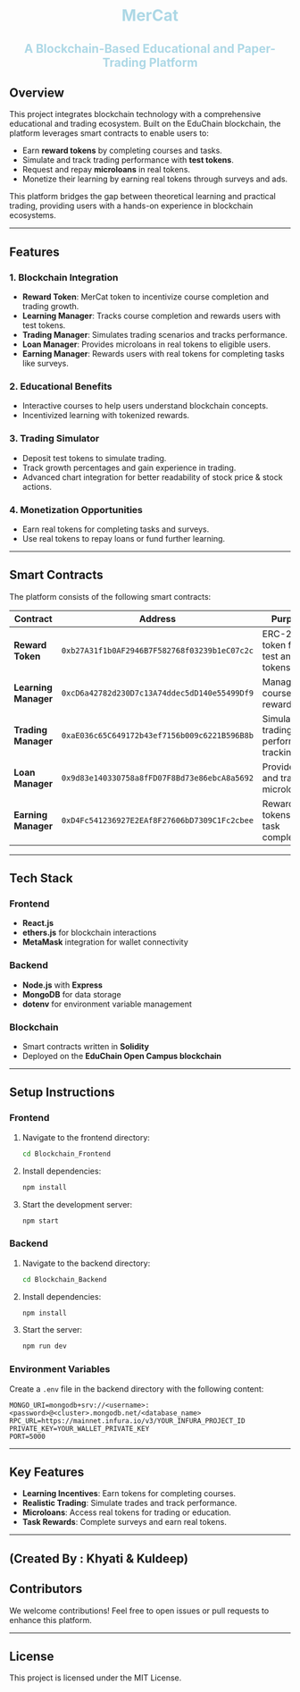 
<div align="center">
  <h1 style="color:lightblue;">MerCat</h1>
  <h2 style="color:lightblue;">A Blockchain-Based Educational and Paper-Trading Platform</h2>
</div>

## **Overview**
This project integrates blockchain technology with a comprehensive educational and trading ecosystem. Built on the EduChain blockchain, the platform leverages smart contracts to enable users to:

- Earn **reward tokens** by completing courses and tasks.
- Simulate and track trading performance with **test tokens**.
- Request and repay **microloans** in real tokens.
- Monetize their learning by earning real tokens through surveys and ads.

This platform bridges the gap between theoretical learning and practical trading, providing users with a hands-on experience in blockchain ecosystems.

---

## **Features**
### **1. Blockchain Integration**
- **Reward Token**: MerCat token to incentivize course completion and trading growth.
- **Learning Manager**: Tracks course completion and rewards users with test tokens.
- **Trading Manager**: Simulates trading scenarios and tracks performance.
- **Loan Manager**: Provides microloans in real tokens to eligible users.
- **Earning Manager**: Rewards users with real tokens for completing tasks like surveys.

### **2. Educational Benefits**
- Interactive courses to help users understand blockchain concepts.
- Incentivized learning with tokenized rewards.

### **3. Trading Simulator**
- Deposit test tokens to simulate trading.
- Track growth percentages and gain experience in trading.
- Advanced chart integration for better readability of stock price & stock actions. 

### **4. Monetization Opportunities**
- Earn real tokens for completing tasks and surveys.
- Use real tokens to repay loans or fund further learning.

---

## **Smart Contracts**
The platform consists of the following smart contracts:

| Contract          | Address                                    | Purpose                                   |
|-------------------|--------------------------------------------|-------------------------------------------|
| **Reward Token**  | `0xb27A31f1b0AF2946B7F582768f03239b1eC07c2c` | ERC-20 token for test and real tokens.    |
| **Learning Manager** | `0xcD6a42782d230D7c13A74ddec5dD140e55499Df9` | Manages course rewards.                  |
| **Trading Manager** | `0xaE036c65C649172b43ef7156b009c6221B596B8b` | Simulates trading performance tracking.   |
| **Loan Manager**   | `0x9d83e140330758a8fFD07F8Bd73e86ebcA8a5692` | Provides and tracks microloans.          |
| **Earning Manager** | `0xD4Fc541236927E2EAf8F27606bD7309C1Fc2cbee` | Rewards real tokens for task completion.  |

---

## **Tech Stack**
### **Frontend**
- **React.js**
- **ethers.js** for blockchain interactions
- **MetaMask** integration for wallet connectivity

### **Backend**
- **Node.js** with **Express**
- **MongoDB** for data storage
- **dotenv** for environment variable management

### **Blockchain**
- Smart contracts written in **Solidity**
- Deployed on the **EduChain Open Campus blockchain**

---

## **Setup Instructions**
### Frontend
1. Navigate to the frontend directory:
   ```bash
   cd Blockchain_Frontend
   ```
2. Install dependencies:
   ```bash
   npm install
   ```
3. Start the development server:
   ```bash
   npm start
   ```

### Backend
1. Navigate to the backend directory:
   ```bash
   cd Blockchain_Backend
   ```
2. Install dependencies:
   ```bash
   npm install
   ```
3. Start the server:
   ```bash
   npm run dev
   ```

### Environment Variables
Create a `.env` file in the backend directory with the following content:
```env
MONGO_URI=mongodb+srv://<username>:<password>@<cluster>.mongodb.net/<database_name>
RPC_URL=https://mainnet.infura.io/v3/YOUR_INFURA_PROJECT_ID
PRIVATE_KEY=YOUR_WALLET_PRIVATE_KEY
PORT=5000
```

---

## **Key Features**
- **Learning Incentives**: Earn tokens for completing courses.
- **Realistic Trading**: Simulate trades and track performance.
- **Microloans**: Access real tokens for trading or education.
- **Task Rewards**: Complete surveys and earn real tokens.

---

## (Created By : Khyati & Kuldeep)
## **Contributors**
We welcome contributions! Feel free to open issues or pull requests to enhance this platform.

---

## **License**
This project is licensed under the MIT License.

